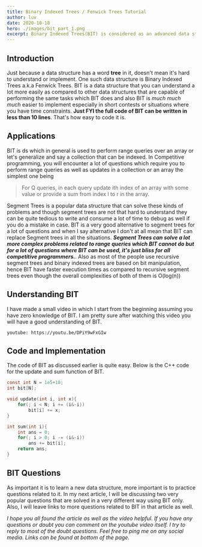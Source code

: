 ```yaml
---
title: Binary Indexed Trees / Fenwick Trees Tutorial
author: luv
date: 2020-10-18
hero: ./images/bit_part_1.png
excerpt: Binary Indexed Trees(BIT) is considered as an advanced data structure but it's quite easy to implement and use and has a lot of applications in CP as well
---
```


## Introduction

Just because a data structure has a word **tree** in it, doesn't mean it's hard to understand or implement. One such data structure is Binary Indexed Trees a.k.a Fenwick Trees. BIT is a data structure that you can understand a lot more easily as compared to other data structures that are capable of performing the same tasks which BIT does and also BIT is _much much much_ easier to implement especially in short contests or situations where you have time constraints. **Just FYI the full code of BIT can be written in less than 10 lines**. That's how easy to code it is.

## Applications

BIT is ds which in general is used to perform range queries over an array or let's generalize and say a collection that can be indexed. In Competitive programming, you will encounter a lot of questions which require you to perform range queries as well as updates in a collection or an array the simplest one being

> For Q queries, in each query update ith index of an array with some value or provide a sum from index l to r in the array.

Segment Trees is a popular data structure that can solve these kinds of problems and though segment trees are not that hard to understand they can be quite tedious to write and consume a lot of time to debug as well if you do a mistake in case. BIT is a very good alternative to segment trees for a lot of questions and when I say alternative I don't at all mean that BIT can replace Segment trees in all the situations. **_Segment Trees can solve a lot more complex problems related to range queries which BIT cannot do but for a lot of questions where BIT can be used, it's just bliss for all competitive programmers._**. Also as most of the people use recursive segment trees and binary indexed trees are based on bit manipulation, hence BIT have faster execution times as compared to recursive segment trees even though the overall complexities of both of them is O(log(n))

## Understanding BIT

I have made a small video in which I start from the beginning assuming you have zero knowledge of BIT. I am pretty sure after watching this video you will have a good understanding of BIT.

`youtube: https://youtu.be/DPiY9wFxGIw`

## Code and Implementation

The code of BIT as discussed earlier is quite easy. Below is the C++ code for the update and sum function of BIT.

```c
const int N = 1e5+10;
int bit[N];

void update(int i, int x){
    for(; i < N; i += (i&-i))
        bit[i] += x;
}

int sum(int i){
    int ans = 0;
    for(; i > 0; i -= (i&-i))
        ans += bit[i];
    return ans;
}
```

## BIT Questions

As important it is to learn a new data structure, more important is to practice questions related to it. In my next article, I will be discussing two very popular questions that are solved in a very different way using BIT only. Also, I will leave links to more questions related to BIT in that article as well.

_I hope you all found the article as well as the video helpful. If you have any questions or doubt you can comment on the youtube video itself. I try to reply to most of the doubt questions. Feel free to ping me on any social media. Links can be found at bottom of the page._

